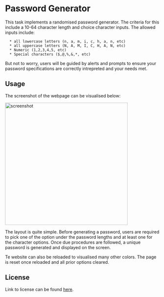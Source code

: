 # Password Generator

This task implements a randomised password generator. The criteria for this include a 10-64 character length and 
choice character inputs. The allowed inputs include:

      * all lowercase letters (n, a, m, i, c, h, a, n, etc)
      * all uppercase letters (N, A, M, I, C, H, A, N, etc)
      * Numeric (1,2,3,4,5, etc)
      * Special characters ($,@,%,&,*, etc)

But not to worry, users will be guided by alerts and prompts to ensure your password specifications are correctly
intrepreted and your needs met.

## Usage

The screenshot of the webpage can be visualised below: 

<img alt="screenshot" src="images/screenshot.png" width=400/>

The layout is quite simple. Before generating a password, users are required to pick one of the option under the password lengths and at least one 
for the character options. Once due procedures are followed, a unique password is generated and displayed on the screen.

Te website can also be reloaded to visualised many other colors. The page is reset once reloaded and all prior options cleared.
    
## License

Link to license can be found [here](LICENSE.md).

